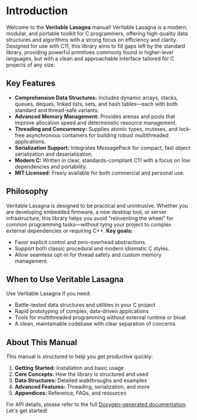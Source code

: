 # **Introduction**
Welcome to the **Veritable Lasagna** manual!
Veritable Lasagna is a modern, modular, and portable toolkit for C programmers, offering high-quality data structures and algorithms with a strong focus on efficiency and clarity. Designed for use with C11, this library aims to fill gaps left by the standard library, providing powerful primitives commonly found in higher-level languages, but with a clean and approachable interface tailored for C projects of any size.
## **Key Features**
- **Comprehensive Data Structures:**
Includes dynamic arrays, stacks, queues, deques, linked lists, sets, and hash tables—each with both standard and thread-safe variants.
- **Advanced Memory Management:**
Provides arenas and pools that improve allocation speed and deterministic resource management.
- **Threading and Concurrency:**
Supplies atomic types, mutexes, and lock-free asynchronous containers for building robust multithreaded applications.
- **Serialization Support:**
Integrates MessagePack for compact, fast object serialization and deserialization.
- **Modern C:**
Written in clear, standards-compliant C11 with a focus on low dependencies and portability.
- **MIT Licensed:**
Freely available for both commercial and personal use.

## **Philosophy**
Veritable Lasagna is designed to be practical and unintrusive. Whether you are developing embedded firmware, a new desktop tool, or server infrastructure, this library helps you avoid “reinventing the wheel” for common programming tasks—without tying your project to complex external dependencies or requiring C++.
**Key goals:**
- Favor explicit control and zero-overhead abstractions.
- Support both classic procedural and modern idiomatic C styles.
- Allow seamless opt-in for thread safety and custom memory management.

## **When to Use Veritable Lasagna**
Use Veritable Lasagna if you need:
- Battle-tested data structures and utilities in your C project
- Rapid prototyping of complex, data-driven applications
- Tools for multithreaded programming without external runtime or bloat
- A clean, maintainable codebase with clear separation of concerns

## **About This Manual**
This manual is structured to help you get productive quickly:
1. **Getting Started:** Installation and basic usage
2. **Core Concepts:** How the library is structured and used
3. **Data Structures:** Detailed walkthroughs and examples
4. **Advanced Features:** Threading, serialization, and more
5. **Appendices:** Reference, FAQs, and resources

For API details, please refer to the full [Doxygen-generated documentation](https://bitshiftmountain.com/projects/vl/docs).
Let's get started!
